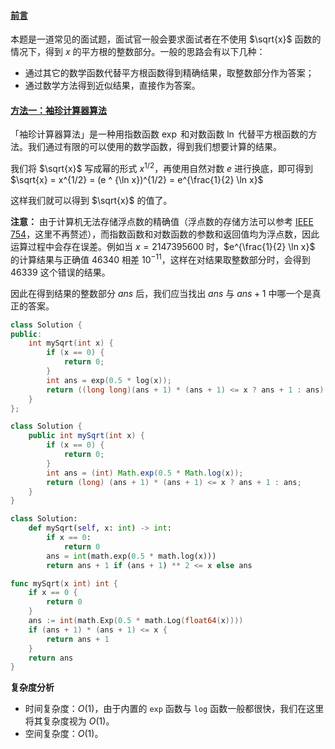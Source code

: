 ﻿#### [前言](https://leetcode.cn/problems/sqrtx/solutions/238553/x-de-ping-fang-gen-by-leetcode-solution/)

本题是一道常见的面试题，面试官一般会要求面试者在不使用 $\sqrt{x}$ 函数的情况下，得到 $x$ 的平方根的整数部分。一般的思路会有以下几种：
-   通过其它的数学函数代替平方根函数得到精确结果，取整数部分作为答案；
-   通过数学方法得到近似结果，直接作为答案。

#### [方法一：袖珍计算器算法](https://leetcode.cn/problems/sqrtx/solutions/238553/x-de-ping-fang-gen-by-leetcode-solution/)

「袖珍计算器算法」是一种用指数函数 $\exp$ 和对数函数 $\ln$ 代替平方根函数的方法。我们通过有限的可以使用的数学函数，得到我们想要计算的结果。

我们将 $\sqrt{x}$ 写成幂的形式 $x^{1/2}$，再使用自然对数 $e$ 进行换底，即可得到
$\sqrt{x} = x^{1/2} = (e ^ {\ln x})^{1/2} = e^{\frac{1}{2} \ln x}$

这样我们就可以得到 $\sqrt{x}$ 的值了。

**注意：** 由于计算机无法存储浮点数的精确值（浮点数的存储方法可以参考 [IEEE 754](https://leetcode.cn/link/?target=https%3A%2F%2Fbaike.baidu.com%2Fitem%2FIEEE%20754)，这里不再赘述），而指数函数和对数函数的参数和返回值均为浮点数，因此运算过程中会存在误差。例如当 $x = 2147395600$ 时，$e^{\frac{1}{2} \ln x}$ 的计算结果与正确值 $46340$ 相差 $10^{-11}$，这样在对结果取整数部分时，会得到 $46339$ 这个错误的结果。

因此在得到结果的整数部分 $ans$ 后，我们应当找出 $ans$ 与 $ans + 1$ 中哪一个是真正的答案。

```cpp
class Solution {
public:
    int mySqrt(int x) {
        if (x == 0) {
            return 0;
        }
        int ans = exp(0.5 * log(x));
        return ((long long)(ans + 1) * (ans + 1) <= x ? ans + 1 : ans);
    }
};
```

```java
class Solution {
    public int mySqrt(int x) {
        if (x == 0) {
            return 0;
        }
        int ans = (int) Math.exp(0.5 * Math.log(x));
        return (long) (ans + 1) * (ans + 1) <= x ? ans + 1 : ans;
    }
}
```

```python
class Solution:
    def mySqrt(self, x: int) -> int:
        if x == 0:
            return 0
        ans = int(math.exp(0.5 * math.log(x)))
        return ans + 1 if (ans + 1) ** 2 <= x else ans
```

```go
func mySqrt(x int) int {
    if x == 0 {
        return 0
    }
    ans := int(math.Exp(0.5 * math.Log(float64(x))))
    if (ans + 1) * (ans + 1) <= x {
        return ans + 1
    }
    return ans
}
```

**复杂度分析**

-   时间复杂度：$O(1)$，由于内置的 `exp` 函数与 `log` 函数一般都很快，我们在这里将其复杂度视为 $O(1)$。
-   空间复杂度：$O(1)$。
